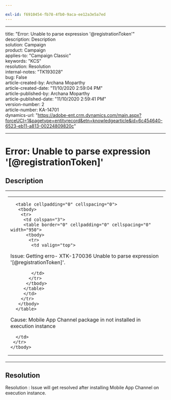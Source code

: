 ```yaml
---

exl-id: f6910454-fb78-4fb0-9aca-ee12a3e5a7ed
---
```

---

title: "Error: Unable to parse expression '@registrationToken'"  
description: Description  
solution: Campaign  
product: Campaign  
applies-to: "Campaign Classic"  
keywords: "KCS"  
resolution: Resolution  
internal-notes: "TK193028"  
bug: False  
article-created-by: Archana Moparthy  
article-created-date: "11/10/2020 2:59:04 PM"  
article-published-by: Archana Moparthy  
article-published-date: "11/10/2020 2:59:41 PM"  
version-number: 2  
article-number: KA-14701  
dynamics-url: "https://adobe-ent.crm.dynamics.com/main.aspx?forceUCI=1&pagetype=entityrecord&etn=knowledgearticle&id=6c454640-6523-eb11-a813-00224809820c"

---

# Error:  Unable to parse expression '[@registrationToken]'

## Description


<table cellpadding="0" cellspacing="0">
 <tbody>
  <tr>
   <td colspan="3">
   <table border="0" cellpadding="0" cellspacing="0" width="950">
    <tbody>
     <tr>
      <td valign="top">
      
      <table cellpadding="0" cellspacing="0">
       <tbody>
        <tr>
         <td colspan="3">
         <table border="0" cellpadding="0" cellspacing="0" width="950">
          <tbody>
           <tr>
            <td valign="top">
            

Issue: Getting erro- XTK-170036 Unable to parse expression '[@registrationToken]'.

            </td>
           </tr>
          </tbody>
         </table>
         </td>
        </tr>
       </tbody>
      </table>
      

      

Cause: Mobile App Channel package in not installed in execution instance

      </td>
     </tr>
    </tbody>
   </table>
   </td>
  </tr>
 </tbody>
</table>





## Resolution

Resolution : Issue will get resolved after installing Mobile App Channel on execution instance.
